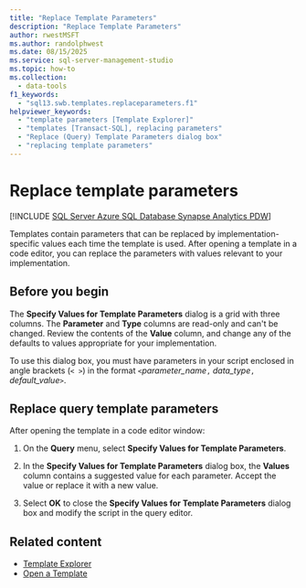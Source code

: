 ```yaml
---
title: "Replace Template Parameters"
description: "Replace Template Parameters"
author: rwestMSFT
ms.author: randolphwest
ms.date: 08/15/2025
ms.service: sql-server-management-studio
ms.topic: how-to
ms.collection:
  - data-tools
f1_keywords:
  - "sql13.swb.templates.replaceparameters.f1"
helpviewer_keywords:
  - "template parameters [Template Explorer]"
  - "templates [Transact-SQL], replacing parameters"
  - "Replace (Query) Template Parameters dialog box"
  - "replacing template parameters"
---
```

# Replace template parameters

[!INCLUDE [SQL Server Azure SQL Database Synapse Analytics PDW](../includes/applies-to-version/sql-asdb-asdbmi-asa-pdw.md)]

Templates contain parameters that can be replaced by implementation-specific values each time the template is used. After opening a template in a code editor, you can replace the parameters with values relevant to your implementation.

## Before you begin

The **Specify Values for Template Parameters** dialog is a grid with three columns. The **Parameter** and **Type** columns are read-only and can't be changed. Review the contents of the **Value** column, and change any of the defaults to values appropriate for your implementation.

To use this dialog box, you must have parameters in your script enclosed in angle brackets (`< >`) in the format `<`*parameter_name*`,` *data_type*`,` *default_value*`>`.

## Replace query template parameters

After opening the template in a code editor window:

1. On the **Query** menu, select **Specify Values for Template Parameters**.

1. In the **Specify Values for Template Parameters** dialog box, the **Values** column contains a suggested value for each parameter. Accept the value or replace it with a new value.

1. Select **OK** to close the **Specify Values for Template Parameters** dialog box and modify the script in the query editor.

## Related content

- [Template Explorer](template-explorer.md)
- [Open a Template](open-a-template.md)
